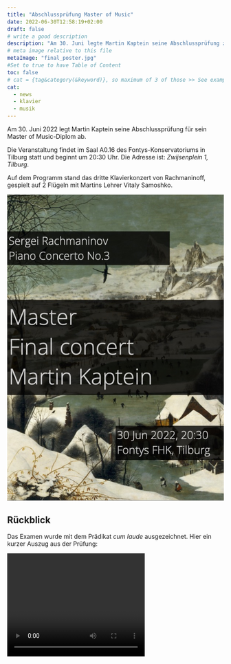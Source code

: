 ```yaml
---
title: "Abschlussprüfung Master of Music"
date: 2022-06-30T12:58:19+02:00
draft: false
# write a good description
description: "Am 30. Juni legte Martin Kaptein seine Abschlussprüfung zum Master of Music ab. Zusammen mit seinem Lehrer Vitaly Samoshko spielte Martin das 3. Klavierkonzert von Rachmaninoff."
# meta image relative to this file
metaImage: "final_poster.jpg" 
#Set to true to have Table of Content
toc: false 
# cat = {tag&category(&keyword)}, so maximum of 3 of those >> See example.com/cat for an example of which categories to use
cat:
  - news
  - klavier
  - musik
---
```


Am 30. Juni 2022 legt Martin Kaptein seine Abschlussprüfung für sein Master of Music-Diplom ab.

Die Veranstaltung findet im Saal A0.16 des Fontys-Konservatoriums in Tilburg statt und beginnt um 20:30 Uhr.
Die Adresse ist: *Zwijsenplein 1, Tilburg*.

Auf dem Programm stand das dritte Klavierkonzert von Rachmaninoff, gespielt auf 2 Flügeln mit Martins Lehrer Vitaly Samoshko.

![Prüfungsplakat](final_poster.jpg)

## Rückblick

Das Examen wurde mit dem Prädikat *cum laude* ausgezeichnet. 
Hier ein kurzer Auszug aus der Prüfung:

<video width="320" height="240" controls> <source src="/images/rach-3-mk.mp4" type="video/mp4">Dein Browser unterstützt das Video-Tag nicht.</video>
